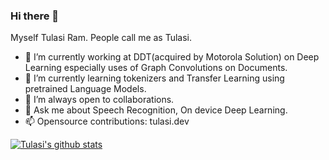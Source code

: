 ### Hi there 👋

Myself Tulasi Ram. People call me as Tulasi.

- 🔭 I’m currently working at DDT(acquired by Motorola Solution) on Deep Learning especially uses of Graph Convolutions on Documents.
- 🌱 I’m currently learning tokenizers and Transfer Learning using pretrained Language Models.
- 👯 I’m always open to collaborations.
- 💬 Ask me about Speech Recognition, On device Deep Learning.
- 📫 Opensource contributions: tulasi.dev 

[![Tulasi's github stats](https://github-readme-stats.vercel.app/api?username=tulasiram58827&count_private=true&show_icons=true&theme=dark)](https://github.com/tulasiram58827/github-readme-stats)
